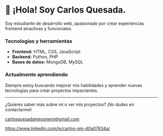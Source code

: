 # 👋 ¡Hola! Soy Carlos Quesada.

Soy estudiante de desarrollo web, apasionado por crear experiencias frontend atractivas y funcionales.

###  Tecnologías y herramientas
- **Frontend:** HTML, CSS, JavaScript
- **Backend:** Python, PHP
- **Bases de datos:** MongoDB, MySQL

###  Actualmente aprendiendo
Siempre estoy buscando mejorar mis habilidades y aprender nuevas tecnologías para crear proyectos impactantes.

---

¿Quieres saber más sobre mí o ver mis proyectos? ¡No dudes en contactarme!

carlosquesadamesonero@gmail.com

https://www.linkedin.com/in/carlos-qm-40a07634a/

<!-- Puedes agregar aquí tus redes sociales, portafolio, o cualquier detalle adicional :) -->
